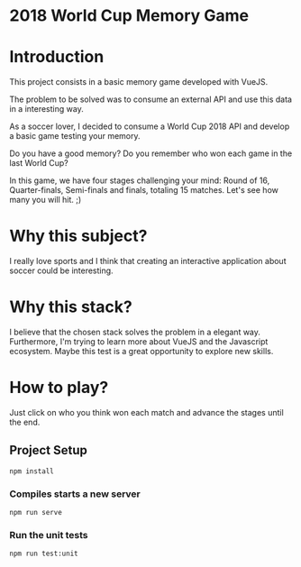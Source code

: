# 2018 World Cup Memory Game

# Introduction

This project consists in a basic memory game developed with VueJS.

The problem to be solved was to consume an external API and use this data in a interesting way.

As a soccer lover, I decided to consume a World Cup 2018 API and develop a basic game testing your memory.

Do you have a good memory? Do you remember who won each game in the last World Cup? 

In this game, we have four stages challenging your mind: Round of 16, Quarter-finals, Semi-finals and finals, totaling 15 matches. Let's see how many you will hit. ;)

# Why this subject?

I really love sports and I think that creating an interactive application about soccer could be interesting.

# Why this stack?

I believe that the chosen stack solves the problem in a elegant way. Furthermore, I'm trying to learn more about VueJS and the Javascript ecosystem. Maybe this test is a great opportunity to explore new skills. 

# How to play?

Just click on who you think won each match and advance the stages until the end.

## Project Setup
```
npm install
```
### Compiles starts a new server
```
npm run serve
```
### Run the unit tests
```
npm run test:unit
```
